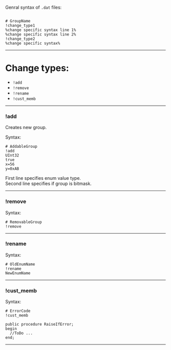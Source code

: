 


Genral syntax of `.dat` files:
```

# GroupName
!change_type1
%change specific syntax line 1%
%change specific syntax line 2%
!change_type2
%change specific syntax%

```
---
# Change types:

- `!add`
- `!remove`
- `!rename`
- `!cust_memb`

---
### !add

Creates new group.

Syntax:
```
# AddableGroup
!add
UInt32
true
x=56
y=0xAB
```
First line specifies enum value type.\
Second line specifies if group is bitmask.

---
### !remove

Syntax:
```
# RemovableGroup
!remove
```

---
### !rename

Syntax:
```
# OldEnumName
!rename
NewEnumName
```

---
### !cust_memb

Syntax:
```
# ErrorCode
!cust_memb

public procedure RaiseIfError;
begin
  //ToDo ...
end;

```

---

